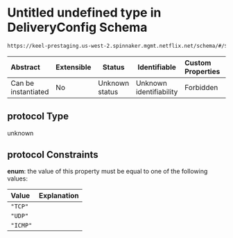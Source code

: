 # Untitled undefined type in DeliveryConfig Schema

```txt
https://keel-prestaging.us-west-2.spinnaker.mgmt.netflix.net/schema/#/$defs/ReferenceRule/properties/protocol
```




| Abstract            | Extensible | Status         | Identifiable            | Custom Properties | Additional Properties | Access Restrictions | Defined In                                                    |
| :------------------ | ---------- | -------------- | ----------------------- | :---------------- | --------------------- | ------------------- | ------------------------------------------------------------- |
| Can be instantiated | No         | Unknown status | Unknown identifiability | Forbidden         | Allowed               | none                | [keel.schema.json\*](keel.schema.json "open original schema") |

## protocol Type

unknown

## protocol Constraints

**enum**: the value of this property must be equal to one of the following values:

| Value    | Explanation |
| :------- | ----------- |
| `"TCP"`  |             |
| `"UDP"`  |             |
| `"ICMP"` |             |
